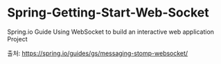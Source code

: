 # Spring-Getting-Start-Web-Socket
Spring.io Guide Using WebSocket to build an interactive web application Project

출처: https://spring.io/guides/gs/messaging-stomp-websocket/
